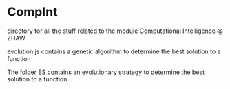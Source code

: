 # CompInt
directory for all the stuff related to the module Computational Intelligence @ ZHAW

evolution.js contains a genetic algorithm to determine the best solution to a function

The folder ES contains an evolutionary strategy to determine the best solution to a function

